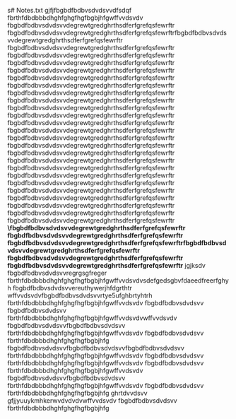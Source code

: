 s# Notes.txt
gjfjfbgbdfbdbvsdvdsvvdfsdqf
fbrthfdbdbbbdhghfghgfhgfbgbjhfgwffvvdsvdv
fbgbdfbdbvsdvdsvvdegrewtgredghrthsdferfgrefqsfewrftr
fbgbdfbdbvsdvdsvvdegrewtgredghrthsdferfgrefqsfewrftrfbgbdfbdbvsdvdsvvdegrewtgredghrthsdferfgrefqsfewrftr
fbgbdfbdbvsdvdsvvdegrewtgredghrthsdferfgrefqsfewrftr
fbgbdfbdbvsdvdsvvdegrewtgredghrthsdferfgrefqsfewrftr
fbgbdfbdbvsdvdsvvdegrewtgredghrthsdferfgrefqsfewrftr
fbgbdfbdbvsdvdsvvdegrewtgredghrthsdferfgrefqsfewrftr
fbgbdfbdbvsdvdsvvdegrewtgredghrthsdferfgrefqsfewrftr
fbgbdfbdbvsdvdsvvdegrewtgredghrthsdferfgrefqsfewrftr
fbgbdfbdbvsdvdsvvdegrewtgredghrthsdferfgrefqsfewrftr
fbgbdfbdbvsdvdsvvdegrewtgredghrthsdferfgrefqsfewrftr
fbgbdfbdbvsdvdsvvdegrewtgredghrthsdferfgrefqsfewrftr
fbgbdfbdbvsdvdsvvdegrewtgredghrthsdferfgrefqsfewrftr
fbgbdfbdbvsdvdsvvdegrewtgredghrthsdferfgrefqsfewrftr
fbgbdfbdbvsdvdsvvdegrewtgredghrthsdferfgrefqsfewrftr
fbgbdfbdbvsdvdsvvdegrewtgredghrthsdferfgrefqsfewrftr
fbgbdfbdbvsdvdsvvdegrewtgredghrthsdferfgrefqsfewrftr
fbgbdfbdbvsdvdsvvdegrewtgredghrthsdferfgrefqsfewrftr
fbgbdfbdbvsdvdsvvdegrewtgredghrthsdferfgrefqsfewrftr
fbgbdfbdbvsdvdsvvdegrewtgredghrthsdferfgrefqsfewrftr\
fbgbdfbdbvsdvdsvvdegrewtgredghrthsdferfgrefqsfewrftr
fbgbdfbdbvsdvdsvvdegrewtgredghrthsdferfgrefqsfewrftr
fbgbdfbdbvsdvdsvvdegrewtgredghrthsdferfgrefqsfewrftr
fbgbdfbdbvsdvdsvvdegrewtgredghrthsdferfgrefqsfewrftr
fbgbdfbdbvsdvdsvvdegrewtgredghrthsdferfgrefqsfewrftr
fbgbdfbdbvsdvdsvvdegrewtgredghrthsdferfgrefqsfewrftr
fbgbdfbdbvsdvdsvvdegrewtgredghrthsdferfgrefqsfewrftr
**\fbgbdfbdbvsdvdsvvdegrewtgredghrthsdferfgrefqsfewrftr
**fbgbdfbdbvsdvdsvvdegrewtgredghrthsdferfgrefqsfewrftr
fbgbdfbdbvsdvdsvvdegrewtgredghrthsdferfgrefqsfewrftrfbgbdfbdbvsdvdsvvdegrewtgredghrthsdferfgrefqsfewrftr
fbgbdfbdbvsdvdsvvdegrewtgredghrthsdferfgrefqsfewrftr
fbgbdfbdbvsdvdsvvdegrewtgredghrthsdferfgrefqsfewrftr****
jgjksdv fbgbdfbdbvsdvdsvvregrgsgfreger
fbrthfdbdbbbdhghfghgfhgfbgbjhfgwffvvdsvdvsdefgedsgbvfdaeedfreerfghyh
fbgbdfbdbvsdvdsvvereuthywerjhfdgrthtr
wffvvdsvdvfbgbdfbdbvsdvdsvvrtye5ufghbrtyhtrh
fbrthfdbdbbbdhghfghgfhgfbgbjhfgwffvvdsvdv
fbgbdfbdbvsdvdsvv
fbgbdfbdbvsdvdsvv
fbrthfdbdbbbdhghfghgfhgfbgbjhfgwffvvdsvdvwffvvdsvdv
fbgbdfbdbvsdvdsvvfbgbdfbdbvsdvdsvv
fbrthfdbdbbbdhghfghgfhgfbgbjhfgwffvvdsvdv
fbgbdfbdbvsdvdsvv
fbrthfdbdbbbdhghfghgfhgfbgbjhfg
fbgbdfbdbvsdvdsvvfbgbdfbdbvsdvdsvvfbgbdfbdbvsdvdsvv
fbrthfdbdbbbdhghfghgfhgfbgbjhfgwffvvdsvdv
fbgbdfbdbvsdvdsvv
fbrthfdbdbbbdhghfghgfhgfbgbjhfgwffvvdsvdv
fbgbdfbdbvsdvdsvv
fbrthfdbdbbbdhghfghgfhgfbgbjhfgwffvvdsvdv
fbgbdfbdbvsdvdsvvfbgbdfbdbvsdvdsvv
fbrthfdbdbbbdhghfghgfhgfbgbjhfgwffvvdsvdv
fbgbdfbdbvsdvdsvv
fbrthfdbdbbbdhghfghgfhgfbgbjhfg
ghrtdvvdsvv
gfjjyuuykmhkerwvdvdvdvwffvvdsvdv
fbgbdfbdbvsdvdsvv
fbrthfdbdbbbdhghfghgfhgfbgbjhfg
